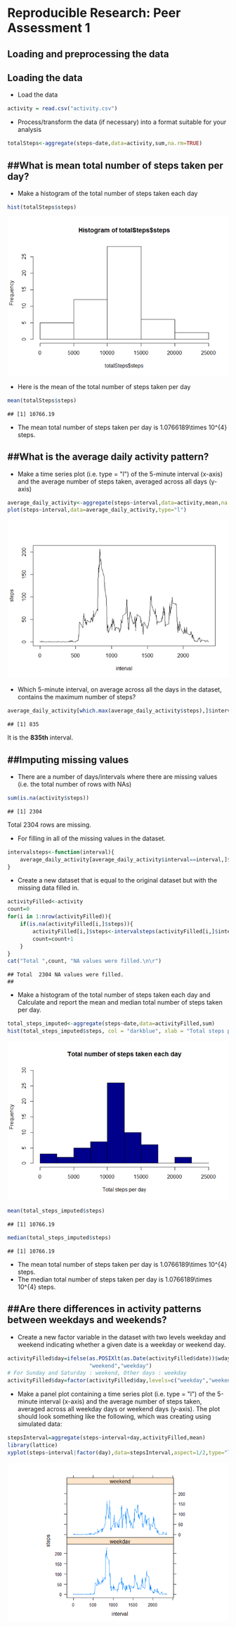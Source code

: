 # Reproducible Research: Peer Assessment 1


## Loading and preprocessing the data

Loading the data
----------------

* Load the data

```r
activity = read.csv("activity.csv")
```
* Process/transform the data (if necessary) into a format suitable for your analysis

```r
totalSteps<-aggregate(steps~date,data=activity,sum,na.rm=TRUE)
```

##What is mean total number of steps taken per day?
-------------------------------------------------

* Make a histogram of the total number of steps taken each day

```r
hist(totalSteps$steps)
```

![](PA1_template_files/figure-html/unnamed-chunk-3-1.png)<!-- -->

* Here is the mean of the total number of steps taken per day


```r
mean(totalSteps$steps)
```

```
## [1] 10766.19
```

* The mean total number of steps taken per day is 
    1.0766189\times 10^{4} steps.
    
##What is the average daily activity pattern?
-------------------------------------------

* Make a time series plot (i.e. type = "l") of the 5-minute interval (x-axis) and the average number of steps taken, averaged across all days (y-axis)


```r
average_daily_activity<-aggregate(steps~interval,data=activity,mean,na.rm=TRUE)
plot(steps~interval,data=average_daily_activity,type="l")
```

![](PA1_template_files/figure-html/unnamed-chunk-5-1.png)<!-- -->

* Which 5-minute interval, on average across all the days in the dataset, contains the maximum number of steps? 

```r
average_daily_activity[which.max(average_daily_activity$steps),]$interval
```

```
## [1] 835
```


It is the **835th** interval.

##Imputing missing values
-----------------------

* There are a number of days/intervals where there are missing values (i.e. the total number of rows with NAs)


```r
sum(is.na(activity$steps))
```

```
## [1] 2304
```

Total 2304 rows are missing.

* For filling in all of the missing values in the dataset.
 

```r
intervalsteps<-function(interval){
    average_daily_activity[average_daily_activity$interval==interval,]$steps
}
```

* Create a new dataset that is equal to the original dataset but with the missing data filled in.


```r
activityFilled<-activity 
count=0          
for(i in 1:nrow(activityFilled)){
    if(is.na(activityFilled[i,]$steps)){
        activityFilled[i,]$steps<-intervalsteps(activityFilled[i,]$interval)
        count=count+1
    }
}
cat("Total ",count, "NA values were filled.\n\r")  
```

```
## Total  2304 NA values were filled.
## 
```
* Make a histogram of the total number of steps taken each day and Calculate and report the mean and median total number of steps taken per day. 

```r
total_steps_imputed<-aggregate(steps~date,data=activityFilled,sum)
hist(total_steps_imputed$steps, col = "darkblue", xlab = "Total steps per day", ylim = c(0,30), main = "Total number of steps taken each day", breaks = seq(0,25000,by=2500))
```

![](PA1_template_files/figure-html/unnamed-chunk-10-1.png)<!-- -->

```r
mean(total_steps_imputed$steps)
```

```
## [1] 10766.19
```

```r
median(total_steps_imputed$steps)
```

```
## [1] 10766.19
```

* The mean total number of steps taken per day is 
1.0766189\times 10^{4} steps.
* The median total number of steps taken per day is 
1.0766189\times 10^{4} steps.



##Are there differences in activity patterns between weekdays and weekends?
---------------------------------------------------------------------------

* Create a new factor variable in the dataset with two levels weekday and weekend indicating whether a given date is a weekday or weekend day.

```r
activityFilled$day=ifelse(as.POSIXlt(as.Date(activityFilled$date))$wday%%6==0,
                          "weekend","weekday")
# For Sunday and Saturday : weekend, Other days : weekday 
activityFilled$day=factor(activityFilled$day,levels=c("weekday","weekend"))
```


* Make a panel plot containing a time series plot (i.e. type = "l") of the 5-minute interval (x-axis) and the average number of steps taken, averaged across all weekday days or weekend days (y-axis). The plot should look something like the following, which was creating using simulated data:

```r
stepsInterval=aggregate(steps~interval+day,activityFilled,mean)
library(lattice)
xyplot(steps~interval|factor(day),data=stepsInterval,aspect=1/2,type="l")
```

![](PA1_template_files/figure-html/unnamed-chunk-12-1.png)<!-- -->
